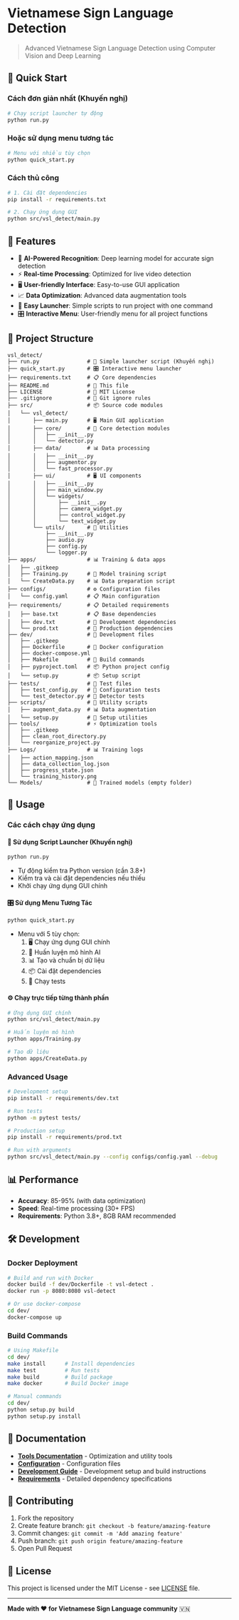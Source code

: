 # Vietnamese Sign Language Detection

> Advanced Vietnamese Sign Language Detection using Computer Vision and Deep Learning

## 🚀 Quick Start

### Cách đơn giản nhất (Khuyến nghị)
```bash
# Chạy script launcher tự động
python run.py
```

### Hoặc sử dụng menu tương tác
```bash
# Menu với nhiều tùy chọn
python quick_start.py
```

### Cách thủ công
```bash
# 1. Cài đặt dependencies
pip install -r requirements.txt

# 2. Chạy ứng dụng GUI
python src/vsl_detect/main.py
```

## 🎯 Features

- 🧠 **AI-Powered Recognition**: Deep learning model for accurate sign detection
- ⚡ **Real-time Processing**: Optimized for live video detection  
- 🖥️ **User-friendly Interface**: Easy-to-use GUI application
- 📈 **Data Optimization**: Advanced data augmentation tools
- 🚀 **Easy Launcher**: Simple scripts to run project with one command
- 🎛️ **Interactive Menu**: User-friendly menu for all project functions

## 📁 Project Structure

```
vsl_detect/
├── run.py               # 🚀 Simple launcher script (Khuyến nghị)
├── quick_start.py       # 🎛️ Interactive menu launcher
├── requirements.txt     # 📋 Core dependencies
├── README.md            # 📖 This file
├── LICENSE              # 📄 MIT License
├── .gitignore           # 🚫 Git ignore rules
├── src/                 # 📦 Source code modules
│   └── vsl_detect/      
│       ├── main.py      # 🖥️ Main GUI application
│       ├── core/        # 🧠 Core detection modules
│       │   ├── __init__.py
│       │   └── detector.py
│       ├── data/        # 📊 Data processing
│       │   ├── __init__.py
│       │   ├── augmentor.py
│       │   └── fast_processor.py
│       ├── ui/          # 🖥️ UI components
│       │   ├── __init__.py
│       │   ├── main_window.py
│       │   └── widgets/
│       │       ├── __init__.py
│       │       ├── camera_widget.py
│       │       ├── control_widget.py
│       │       └── text_widget.py
│       └── utils/       # 🔧 Utilities
│           ├── __init__.py
│           ├── audio.py
│           ├── config.py
│           └── logger.py
├── apps/                # 📊 Training & data apps
│   ├── .gitkeep
│   ├── Training.py      # 🧠 Model training script
│   └── CreateData.py    # 📊 Data preparation script
├── configs/             # ⚙️ Configuration files
│   └── config.yaml      # 📋 Main configuration
├── requirements/        # 📋 Detailed requirements
│   ├── base.txt         # 📋 Base dependencies
│   ├── dev.txt          # 🔧 Development dependencies
│   └── prod.txt         # 🚀 Production dependencies
├── dev/                 # 🔧 Development files
│   ├── .gitkeep
│   ├── Dockerfile       # 🐳 Docker configuration
│   ├── docker-compose.yml
│   ├── Makefile         # 🔨 Build commands
│   ├── pyproject.toml   # 📦 Python project config
│   └── setup.py         # 📦 Setup script
├── tests/               # 🧪 Test files
│   ├── test_config.py   # 🧪 Configuration tests
│   └── test_detector.py # 🧪 Detector tests
├── scripts/             # 🔧 Utility scripts
│   ├── augment_data.py  # 📊 Data augmentation
│   └── setup.py         # 🔧 Setup utilities
├── tools/               # ⚡ Optimization tools
│   ├── .gitkeep
│   ├── clean_root_directory.py
│   └── reorganize_project.py
├── Logs/                # 📊 Training logs
│   ├── action_mapping.json
│   ├── data_collection_log.json
│   ├── progress_state.json
│   └── training_history.png
└── Models/              # 🤖 Trained models (empty folder)
```

## 🔧 Usage

### Các cách chạy ứng dụng

#### 🎯 Sử dụng Script Launcher (Khuyến nghị)
```bash
python run.py
```
- Tự động kiểm tra Python version (cần 3.8+)
- Kiểm tra và cài đặt dependencies nếu thiếu
- Khởi chạy ứng dụng GUI chính

#### 🎛️ Sử dụng Menu Tương Tác
```bash
python quick_start.py
```
- Menu với 5 tùy chọn:
  1. 🖥️ Chạy ứng dụng GUI chính
  2. 🧠 Huấn luyện mô hình AI
  3. 📊 Tạo và chuẩn bị dữ liệu
  4. 📦 Cài đặt dependencies
  5. 🧪 Chạy tests

#### ⚙️ Chạy trực tiếp từng thành phần
```bash
# Ứng dụng GUI chính
python src/vsl_detect/main.py

# Huấn luyện mô hình
python apps/Training.py

# Tạo dữ liệu
python apps/CreateData.py
```

### Advanced Usage
```bash
# Development setup
pip install -r requirements/dev.txt

# Run tests
python -m pytest tests/

# Production setup
pip install -r requirements/prod.txt

# Run with arguments
python src/vsl_detect/main.py --config configs/config.yaml --debug
```

## 📊 Performance

- **Accuracy**: 85-95% (with data optimization)
- **Speed**: Real-time processing (30+ FPS)
- **Requirements**: Python 3.8+, 8GB RAM recommended

## 🛠️ Development

### Docker Deployment
```bash
# Build and run with Docker
docker build -f dev/Dockerfile -t vsl-detect .
docker run -p 8080:8080 vsl-detect

# Or use docker-compose
cd dev/
docker-compose up
```

### Build Commands
```bash
# Using Makefile
cd dev/
make install      # Install dependencies
make test         # Run tests
make build        # Build package
make docker       # Build Docker image

# Manual commands
cd dev/
python setup.py build
python setup.py install
```

## 📖 Documentation

- **[Tools Documentation](tools/)** - Optimization and utility tools
- **[Configuration](configs/)** - Configuration files
- **[Development Guide](dev/)** - Development setup and build instructions
- **[Requirements](requirements/)** - Detailed dependency specifications

## 🤝 Contributing

1. Fork the repository
2. Create feature branch: `git checkout -b feature/amazing-feature`
3. Commit changes: `git commit -m 'Add amazing feature'`
4. Push branch: `git push origin feature/amazing-feature`
5. Open Pull Request

## 📄 License

This project is licensed under the MIT License - see [LICENSE](LICENSE) file.

---

**Made with ❤️ for Vietnamese Sign Language community** 🇻🇳
